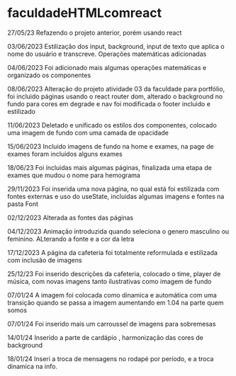 # faculdadeHTMLcomreact

27/05/23 
Refazendo o projeto anterior, porém usando react

03/06/2023
Estilização dos input, background, input de texto que aplica o nome do usuário e transcreve. Operações matemáticas adicionadas

04/06/2023
Foi adicionado mais algumas operações matemáticas e organizado os componentes

08/06/2023
Alteração do projeto atividade 03 da faculdade para portfólio, foi incluido páginas usando o react router dom, alterado o background no fundo para cores em degrade e nav foi modificada o footer incluido e estilizado 

11/06/2023
Deletado e unificado os estilos dos componentes, colocado uma imagem de fundo com uma camada de opacidade

15/06/2023
Incluido imagens de fundo na home e exames, na page de exames foram incluidos alguns exames 

18/06/23
Foi íncluidas mais algumas páginas, finalizada uma etapa de exames que mudou o nome para hemograma 

29/11/2023
Foi inserida uma nova página, no qual está foi estilizada com fontes externas e uso do useState, incluidas algumas imagens e fontes na pasta Font

02/12/2023
Alterada as fontes das páginas

04/12/2023
Animação introduzida quando seleciona o genero masculino ou feminino. ALterando a fonte e a cor da letra 

17/12/2023
A página da cafeteria foi totalmente reformulada e estilizada com inclusão de imagens 

25/12/23
Foi inserido descrições da cafeteria, colocado o time, player de música, com novas imagens tanto ilustrativas como imagem de fundo 

07/01/24
A imagem foi colocada como dinamica e automática com uma transição quando se passa a imagem aumentando em 1.04 na parte quem somos 

07/01/24
Foi inserido mais  um carroussel de imagens para sobremesas

14/01/24
Inserido a parte de cardápio , harmonização das cores de background

18/01/24
Inseri a troca de mensagens no rodapé por período, e a troca dinamica na info. 
